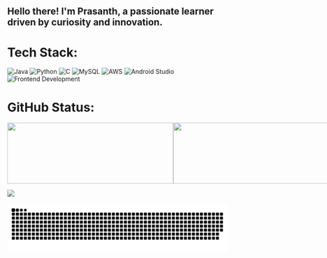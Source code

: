<h2 align="left">Hello there! I'm Prasanth, a passionate learner driven by curiosity and innovation. </h2>

# Tech Stack:
![Java](https://img.shields.io/badge/java-%23ED8B00.svg?style=for-the-badge&logo=openjdk&logoColor=white) 
![Python](https://img.shields.io/badge/python-%233776AB.svg?style=for-the-badge&logo=python&logoColor=white) 
![C](https://img.shields.io/badge/c-%2300599C.svg?style=for-the-badge&logo=c&logoColor=white) 
![MySQL](https://img.shields.io/badge/mysql-%2300f.svg?style=for-the-badge&logo=mysql&logoColor=white) 
![AWS](https://img.shields.io/badge/AWS-%23FF9900.svg?style=for-the-badge&logo=amazon-aws&logoColor=white) 
![Android Studio](https://img.shields.io/badge/android%20studio-%233DDC84.svg?style=for-the-badge&logo=android-studio&logoColor=white)  
![Frontend Development](https://img.shields.io/badge/frontend%20development-%23E34F26.svg?style=for-the-badge&logo=html5&logoColor=white)

# GitHub Status:

<div style="display: flex; justify-content: space-between; align-items: center;">
    <img src="https://github-readme-stats.vercel.app/api?username=Prasanth210&theme=dark&hide_border=true&include_all_commits=false&count_private=false" width="380" height="140">
<!--     <img src="https://github-readme-streak-stats.herokuapp.com/?user=Prasanth210&theme=dark&hide_border=true&ring=87CEEB&fire=FFA500&currStreakLabel=FFFFFF&sideLabels=FFFFFF&sideNums=90EE90" width="380" height="140"> -->
    <img src="https://github-readme-stats.vercel.app/api/top-langs/?username=Prasanth210&theme=dark&hide_border=true&include_all_commits=false&count_private=false&layout=compact" width="380" height="140">
</div>


[![](https://visitcount.itsvg.in/api?id=Prasanth210&icon=0&color=0)](https://visitcount.itsvg.in)

<picture>
  <source media="(prefers-color-scheme: dark)" srcset="https://raw.githubusercontent.com/Prasanth210/Prasanth210/output/github-snake-dark.svg" />
  <source media="(prefers-color-scheme: light)" srcset="https://raw.githubusercontent.com/Prasanth210/Prasanth210/output/github-snake.svg" />
  <img alt="github-snake" src="https://raw.githubusercontent.com/Prasanth210/Prasanth210/output/github-snake.svg" />
</picture>
